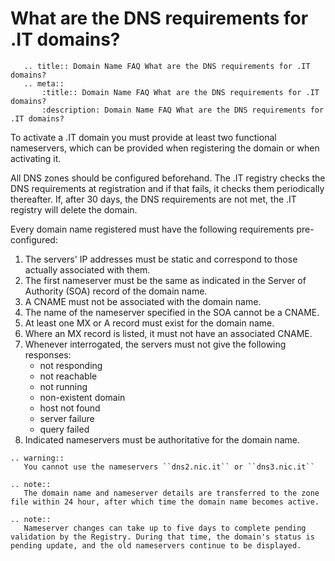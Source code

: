# What are the DNS requirements for .IT domains?

```eval_rst
   .. title:: Domain Name FAQ What are the DNS requirements for .IT domains?
   .. meta::
       :title:: Domain Name FAQ What are the DNS requirements for .IT domains?
       :description: Domain Name FAQ What are the DNS requirements for .IT domains?
```

To activate a .IT domain you must provide at least two functional nameservers, which can be provided when registering the domain or when activating it.

All DNS zones should be configured beforehand. The .IT registry checks the DNS requirements at registration and if that fails, it checks them periodically thereafter. If, after 30 days, the DNS requirements are not met, the .IT registry will delete the domain.

Every domain name registered must have the following requirements pre-configured:

1. The servers' IP addresses must be static and correspond to those actually associated with them.
2. The first nameserver must be the same as indicated in the Server of Authority (SOA) record of the domain name.
3. A CNAME must not be associated with the domain name.
4. The name of the nameserver specified in the SOA cannot be a CNAME.
5. At least one MX or A record must exist for the domain name.
6. Where an MX record is listed, it must not have an associated CNAME.
7. Whenever interrogated, the servers must not give the following responses:
    - not responding
    - not reachable
    - not running
    - non-existent domain
    - host not found
    - server failure
    - query failed
8. Indicated nameservers must be authoritative for the domain name.

```eval_rst
.. warning::
   You cannot use the nameservers ``dns2.nic.it`` or ``dns3.nic.it``
```

```eval_rst
.. note::
   The domain name and nameserver details are transferred to the zone file within 24 hour, after which time the domain name becomes active.
```

```eval_rst
.. note::
   Nameserver changes can take up to five days to complete pending validation by the Registry. During that time, the domain's status is pending update, and the old nameservers continue to be displayed.
```
